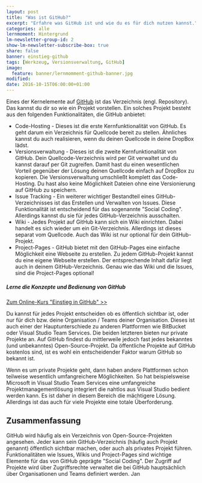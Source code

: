 ```yaml
---
layout: post
title: "Was ist GitHub?"
excerpt: "Erfahre was GitHub ist und wie du es für dich nutzen kannst."
categories: alle
lernmoment: Hintergrund
lm-newsletter-group-id: 2
show-lm-newsletter-subscribe-box: true
share: false
banner: einstieg-github
tags: [Werkzeug, Versionsverwaltung, GitHub]
image:
  feature: banner/lernmomment-github-banner.jpg
modified:
date: 2016-10-15T06:00:00+01:00
---
```


Eines der Kernelemente auf [GitHub](https://github.com/) ist das Verzeichnis (engl. Repository). Das kannst du dir so wie ein Projekt vorstellen. Ein solches Projekt besteht aus den folgenden Funktionalitäten, die GitHub anbietet:

 - Code-Hosting - Dieses ist die erste Kernfunktionalität von GitHub. Es geht darum ein Verzeichnis für Quellcode bereit zu stellen. Ähnliches kannst du auch realisieren, wenn du deinen Quellcode in deine DropBox lädst.
 - Versionsverwaltung - Dieses ist die zweite Kernfunktionalität von GitHub. Dein Quellcode-Verzeichnis wird per Git verwaltet und du kannst darauf per Git zugreifen. Damit hast du einen wesentlichen Vorteil gegenüber der Lösung deinen Quellcode einfach auf DropBox zu kopieren. Die Versionsverwaltung umschließt komplett das Code-Hosting. Du hast also keine Möglichkeit Dateien ohne eine Versionierung auf GitHub zu speichern.
 - Issue Tracking - Ein weiterer wichtiger Bestandteil eines GitHub-Verzeichnisses ist das Erstellen und Verwalten von Issues. Diese Funktionalität ist entscheidend für das sogenannte "Social Coding". Allerdings kannst du sie für jedes GitHub-Verzeichnis ausschalten.
 - Wiki - Jedes Projekt auf GitHub kann sich ein Wiki einrichten. Dabei handelt es sich wieder um ein Git-Verzeichnis. Allerdings ist dieses separat vom Quellcode. Auch das Wiki ist nur optional für dein GitHub-Projekt.
 - Project-Pages - GitHub bietet mit den GitHub-Pages eine einfache Möglichkeit eine Webseite zu erstellen. Zu jedem GitHub-Projekt kannst du eine eigene Webseite erstellen. Der entsprechende Inhalt dafür liegt auch in deinem GitHub-Verzeichnis. Genau wie das Wiki und die Issues, sind die Project-Pages optional!

<div class="subscribe-notice">
<h5>Lerne die Konzepte und Bedienung von GitHub</h5>
<a markdown="0" href="https://www.udemy.com/github-fuer-entwickler/?referralCode=D2FD5CBAC0A15B17A09E" class="notice-button">Zum Online-Kurs "Einstieg in GitHub" >></a>
</div>


Du kannst für jedes Projekt entscheiden ob es öffentlich sichtbar ist, oder nur für dich bzw. deine Organisation / Teams deiner Organisation. Dieses ist auch einer der Hauptunterschiede zu anderen Plattformen wie BitBucket oder Visual Studio Team Services. Die beiden letzteren bieten nur private Projekte an. Auf GitHub findest du mittlerweile jedoch fast jedes bekanntes (und unbekanntes) Open-Source-Projekt. Da öffentliche Projekte auf GitHub kostenlos sind, ist es wohl ein entscheidender Faktor warum GitHub so bekannt ist.

Wenn es um private Projekte geht, dann haben andere Plattformen schon teilweise wesentlich umfangreichere Möglichkeiten. So hat beispielsweise Microsoft in Visual Studio Team Services eine umfangreiche Projektmanagementlösung integriert die nahtlos aus Visual Studio bedient werden kann. Es ist daher in diesem Bereich die mächtigere Lösung. Allerdings ist das auch für viele Projekte eine totale Überforderung.

## Zusammenfassung

GitHub wird häufig als ein Verzeichnis von Open-Source-Projekten angesehen. Jeder kann sein GitHub-Verzeichnis (häufig auch Projekt genannt) öffentlich sichtbar machen, oder auch als privates Projekt führen. Funktionalitäten wie Issues, Wikis und Project-Pages sind wichtige Elemente für das von GitHub geprägte "Social Coding". Der Zugriff auf Projekte wird über Zugriffsrechte verwaltet die bei GitHub hauptsächlich über Organisationen und Teams definiert werden.
Jan
